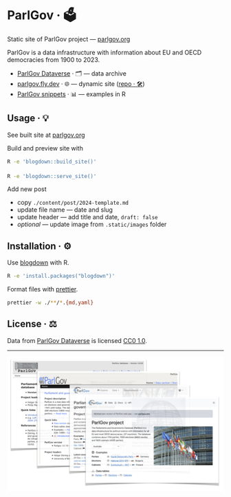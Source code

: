 # ParlGov · 🗳️

Static site of ParlGov project — [parlgov.org](https://parlgov.org/)

ParlGov is a data infrastructure with information about EU and OECD democracies from 1900 to 2023.

- [ParlGov Dataverse](https://dataverse.harvard.edu/dataverse/parlgov) · 🗂️ — data archive
- [parlgov.fly.dev](https://parlgov.fly.dev/) · 🌐 — dynamic site
  ([repo · 🛠️](https://github.com/hdigital/parlgov-web))
- [ParlGov snippets](https://github.com/hdigital/parlgov-snippets) · 📊 — examples in R

## Usage · 💡

See built site at [parlgov.org](https://parlgov.org)

Build and preview site with

```sh
R -e 'blogdown::build_site()'

R -e 'blogdown::serve_site()'
```

Add new post

- copy `./content/post/2024-template.md`
- update file name — date and slug
- update header — add title and date, `draft: false`
- _optional_ — update image from `.static/images` folder

## Installation · ⚙️

Use [blogdown](https://github.com/rstudio/blogdown) with R.

```sh
R -e 'install.packages("blogdown")'
```

Format files with [prettier](https://prettier.io/docs/en/cli).

```sh
prettier -w ./**/*.{md,yaml}
```

## License · ⚖️

Data from [ParlGov
Dataverse](https://dataverse.harvard.edu/dataset.xhtml?persistentId=doi:10.7910/DVN/2VZ5ZC)
is licensed [CC0 1.0](https://creativecommons.org/publicdomain/zero/1.0/).

---

![ParlGov Web 2007–2024](./static/images/parlgov-web-versions.png)
